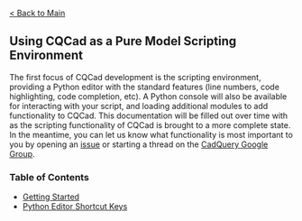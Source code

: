 [< Back to Main](../index.md)
## Using CQCad as a Pure Model Scripting Environment
The first focus of CQCad development is the scripting environment, providing a Python editor with the standard features (line numbers, code highlighting, code completion, etc). A Python console will also be available for interacting with your script, and loading additional modules to add functionality to CQCad. This documentation will be filled out over time with as the scripting functionality of CQCad is brought to a more complete state. In the meantime, you can let us know what functionality is most important to you by opening an [issue](https://github.com/jmwright/cqcad/issues) or starting a thread on the [CadQuery Google Group](https://groups.google.com/forum/#!forum/cadquery).

### Table of Contents
- [Getting Started](getting_started.md)
- [Python Editor Shortcut Keys](python_editor_shortcut_keys.md)
